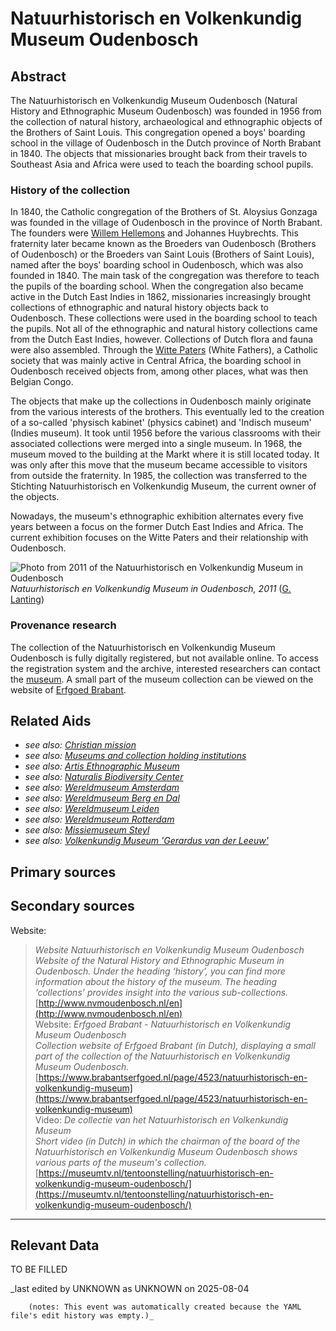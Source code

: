 
# Natuurhistorisch en Volkenkundig Museum Oudenbosch


## Abstract

The Natuurhistorisch en Volkenkundig Museum Oudenbosch (Natural History and Ethnographic Museum Oudenbosch) was founded in 1956 from the collection of natural history, archaeological and ethnographic objects of the Brothers of Saint Louis. This congregation opened a boys' boarding school in the village of Oudenbosch in the Dutch province of North Brabant in 1840. The objects that missionaries brought back from their travels to Southeast Asia and Africa were used to teach the boarding school pupils.

### History of the collection

In 1840, the Catholic congregation of the Brothers of St. Aloysius Gonzaga was founded in the village of Oudenbosch in the province of North Brabant. The founders were [Willem Hellemons](http://www.wikidata.org/entity/Q2337729) and Johannes Huybrechts. This fraternity later became known as the Broeders van Oudenbosch (Brothers of Oudenbosch) or the Broeders van Saint Louis (Brothers of Saint Louis), named after the boys' boarding school in Oudenbosch, which was also founded in 1840. The main task of the congregation was therefore to teach the pupils of the boarding school. When the congregation also became active in the Dutch East Indies in 1862, missionaries increasingly brought collections of ethnographic and natural history objects back to Oudenbosch. These collections were used in the boarding school to teach the pupils. Not all of the ethnographic and natural history collections came from the Dutch East Indies, however. Collections of Dutch flora and fauna were also assembled. Through the [Witte Paters](http://www.wikidata.org/entity/Q278165) (White Fathers), a Catholic society that was mainly active in Central Africa, the boarding school in Oudenbosch received objects from, among other places, what was then Belgian Congo. 

The objects that make up the collections in Oudenbosch mainly originate from the various interests of the brothers. This eventually led to the creation of a so-called 'physisch kabinet' (physics cabinet) and 'Indisch museum' (Indies museum). It took until 1956 before the various classrooms with their associated collections were merged into a single museum. In 1968, the museum moved to the building at the Markt where it is still located today. It was only after this move that the museum became accessible to visitors from outside the fraternity. In 1985, the collection was transferred to the Stichting Natuurhistorisch en Volkenkundig Museum, the current owner of the objects.

Nowadays, the museum's ethnographic exhibition alternates every five years between a focus on the former Dutch East Indies and Africa. The current exhibition focuses on the Witte Paters and their relationship with Oudenbosch.

![Photo from 2011 of the Natuurhistorisch en Volkenkundig Museum in Oudenbosch](https://upload.wikimedia.org/wikipedia/commons/0/03/Oudenbosch_P1070223.JPG)
_Natuurhistorisch en Volkenkundig Museum in Oudenbosch, 2011_ ([G. Lanting](https://commons.wikimedia.org/wiki/File:Oudenbosch_P1070223.JPG))

### Provenance research

The collection of the Natuurhistorisch en Volkenkundig Museum Oudenbosch is fully digitally registered, but not available online. To access the registration system and the archive, interested researchers can contact the [museum](http://www.nvmoudenbosch.nl/en/museum/contact). A small part of the museum collection can be viewed on the website of [Erfgoed Brabant](https://www.brabantserfgoed.nl/page/4523/natuurhistorisch-en-volkenkundig-museum).


## Related Aids

 - _see also: [Christian mission](niveau2/English/ChristianMission_20240417.yml)_  
 - _see also: [Museums and collection holding institutions](niveau2/English/Museum_20250113.yml)_  
 - _see also: [Artis Ethnographic Museum](niveau3/English/EMArtis_20240712.yml)_  
 - _see also: [Naturalis Biodiversity Center](niveau3/English/Naturalis_20270710.yml)_  
 - _see also: [Wereldmuseum Amsterdam](niveau3/English/WMAmsterdam_20240809.yml)_  
 - _see also: [Wereldmuseum Berg en Dal](niveau3/English/WMBergEnDal_20241001.yml)_  
 - _see also: [Wereldmuseum Leiden](niveau3/English/WMLeiden_20240508.yml)_  
 - _see also: [Wereldmuseum Rotterdam](niveau3/English/WMRotterdam_2040822.yml)_  
 - _see also: [Missiemuseum Steyl](niveau3/English/MissiemuseumSteyl_20241021.yml)_  
 - _see also: [Volkenkundig Museum 'Gerardus van der Leeuw'](niveau3/English/GerardusLeeuw_20250602.yml)_  

## Primary sources

## Secondary sources

Website:
  > *Website Natuurhistorisch en Volkenkundig Museum Oudenbosch*  
> _Website of the Natural History and Ethnographic Museum in Oudenbosch. Under the heading ‘history’, you can find more information about the history of the museum. The heading ‘collections’ provides insight into the various sub-collections._  
> [http://www.nvmoudenbosch.nl/en](http://www.nvmoudenbosch.nl/en)  
Website:
  > *Erfgoed Brabant - Natuurhistorisch en Volkenkundig Museum Oudenbosch*  
> _Collection website of Erfgoed Brabant (in Dutch), displaying a small part of the collection of the Natuurhistorisch en Volkenkundig Museum Oudenbosch._  
> [https://www.brabantserfgoed.nl/page/4523/natuurhistorisch-en-volkenkundig-museum](https://www.brabantserfgoed.nl/page/4523/natuurhistorisch-en-volkenkundig-museum)  
Video:
  > *De collectie van het Natuurhistorisch en Volkenkundig Museum*  
> _Short video (in Dutch) in which the chairman of the board of the Natuurhistorisch en Volkenkundig Museum Oudenbosch shows various parts of the museum's collection._  
> [https://museumtv.nl/tentoonstelling/natuurhistorisch-en-volkenkundig-museum-oudenbosch/](https://museumtv.nl/tentoonstelling/natuurhistorisch-en-volkenkundig-museum-oudenbosch/)  


---
## Relevant Data 
TO BE FILLED

_last edited by UNKNOWN as UNKNOWN on 2025-08-04
        
        (notes: This event was automatically created because the YAML file's edit history was empty.)_
        